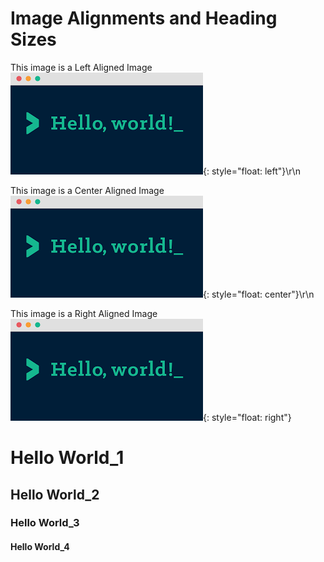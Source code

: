 # Image Alignments and Heading Sizes

This image is a Left Aligned Image
![](/images/media/image1.png){: style="float: left"}\r\n





This image is a Center Aligned Image
![](/images/media/image1.png){: style="float: center"}\r\n





This image is a Right Aligned Image
![](/images/media/image1.png){: style="float: right"}




# Hello World\_1

## Hello World\_2

### Hello World\_3

#### Hello World\_4
